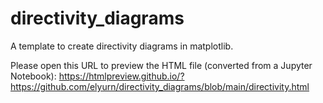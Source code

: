 # directivity_diagrams
A template to create directivity diagrams in matplotlib.


Please open this URL to preview the HTML file (converted from a Jupyter Notebook): https://htmlpreview.github.io/?https://github.com/elyurn/directivity_diagrams/blob/main/directivity.html
